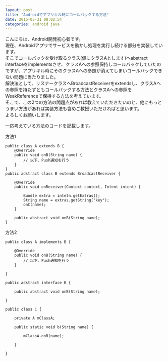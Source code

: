 ```yaml
---
layout: post
title: "Androidでアプリキル時にコールバックする方法"
date: 2015-05-31 08:02:54
categories: android java
---
```

<p>こんにちは、Android開発初心者です。<br>
現在、Androidアプリでサービスを動かし処理を実行し続ける部分を実装しています。<br>
そこでコールバックを受け取るクラス(仮にクラスAとします)へabstract interfaceをimplementsさせ、クラスAへの参照保持しコールバックしていたのですが、アプリキル時にそのクラスAへの参照が消えてしまいコールバックできない問題に当たりました。<br>
解決法として、リスナークラスへBroadcastReceiverをextendsし、クラスAへの参照を持たずともコールバックする方法とクラスAへの参照をWeakReferenceで保持する方法を考えています。<br>
そこで、この2つの方法の問題点があれば教えていただきたいのと、他にもっとうまい方法があれば実装方法も含めご教授いただければと思います。<br>
よろしくお願いします。</p>

<p>一応考えている方法のコードを記載します。</p>

<p>方法1</p>

<pre><code>public class A extends B {
    @Override
    public void onB(String name) {
        // 以下、Push通知を行う
    }
}
public adstract class B extends BroadcastReceiver {

    @Override
    public void onReceiver(Context context, Intent intent) {

        Bundle extra = intetn.getExtras();
        String name = extras.getString("key");
        onC(name);
    }

    public abstract void onB(String name);
}
</code></pre>

<p>方法2</p>

<pre><code>public class A implements B {

    @Override
    public void onB(String name) {
        // 以下、Push通知を行う
    }

}

public adstract interface B {

    public abstract void onB(String name);

}

public class C {

    private A mClassA;

    public static void b(String name) {

        mClassA.onB(name);

    }

}
</code></pre>
